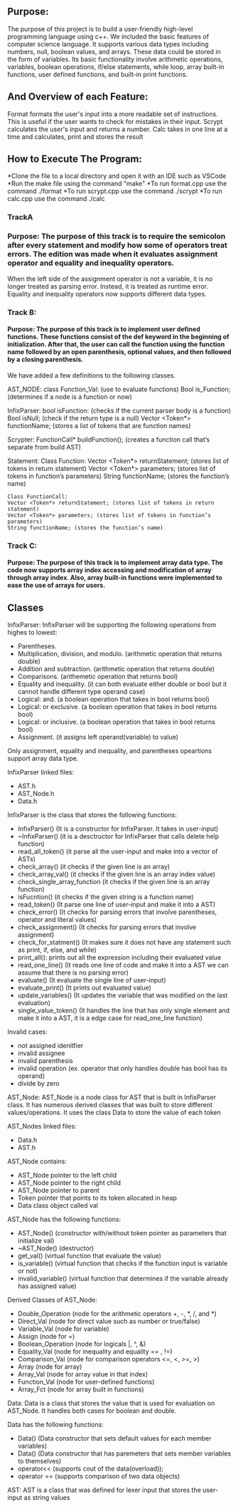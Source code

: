 ## Purpose:
The purpose of this project is to build a user-friendly high-level programming language using c++. We included the basic features of computer science language. It supports various data types including numbers, null, boolean values, and arrays. These data could be stored in the form of variables. Its basic functionality involve arithmetic operations, variables, boolean operations, if/else statements, while loop, array built-in functions, user defined functions, and built-in print functions.


## And Overview of each Feature:
Format formats the user's input into a more readable set of instructions. This is useful if the user wants to check for mistakes in their input.
Scrypt calculates the user's input and returns a number.
Calc takes in one line at a time and calculates, print and stores the result


## How to Execute The Program:
*Clone the file to a local directory and open it with an IDE such as VSCode
*Run the make file using the command "make"
*To run format.cpp use the command ./format
*To run scrypt.cpp use the command ./scrypt
*To run calc.cpp use the command ./calc


### TrackA
### Purpose: The purpose of this track is to require the semicolon after every statement and modify how some of operators treat errors. The edition was made when it evaluates assignment operator and equality and inequality operators.


When the left side of the assignment operator is not a variable, it is no longer treated as parsing error. Instead, it is treated as runtime error. Equality and inequality operators now supports different data types.
### Track B:
#### Purpose: The purpose of this track is to implement user defined functions. These functions consist of the def keyword in the beginning of initialization. After that, the user can call the function using the function name followed by an open parenthesis, optional values, and then followed by a closing parenthesis.


We have added a few definitions to the following classes.


AST_NODE:
	class Function_Val: (use to evaluate functions)
	Bool is_Function; (determines if a node is a function or now)


InfixParser:
	bool isFunction: (checks if the current parser body is a function)
	Bool isNull; (check if the return type is a null)
	Vector <Token*> functionName; (stores a list of tokens that are function names)
	
Scrypter:
	FunctionCall* buildFunction(); (creates a function call that’s separate from build AST)


Statement:
	Class Function:
	Vector <Token*> returnStatement; (stores list of tokens in return statement)
	Vector <Token*> parameters; (stores list of tokens in function’s parameters)
	String functionName; (stores the function’s name)
	
	Class FunctionCall:
	Vector <Token*> returnStatement; (stores list of tokens in return statement)
	Vector <Token*> parameters; (stores list of tokens in function’s parameters)
	String functionName; (stores the function’s name)


### Track C:
#### Purpose: The purpose of this track is to implement array data type. The code now supports array index accessing and modification of array through array index. Also, array built-in functions were implemented to ease the use of arrays for users.


## Classes
InfixParser:
InfixParser will be supporting the following operations from highes to lowest:
* Parentheses.
* Multiplication, division, and modulo. (arithmetic operation that returns double)
* Addition and subtraction. (arithmetic operation that returns double)
* Comparisons. (arithemetic operation that returns bool)
* Equality and inequality. (it can both evaluate either double or bool but it cannot handle different type operand case)
* Logical: and. (a boolean operation that takes in bool returns bool)
* Logical: or exclusive. (a boolean operation that takes in bool returns bool)
* Logical: or inclusive. (a boolean operation that takes in bool returns bool)
* Assignment. (it assigns left operand(variable) to value)


Only assignment, equality and inequality, and parentheses opeartions support array data type.


InfixParser linked files:
* AST.h
* AST_Node.h
* Data.h


InfixParser is the class that stores the following functions:
* InfixParser() (It is a constructor for InfixParser. It takes in user-input)
* ~InfixParser() (it is a desctructor for InfixParser that calls delete help function)
* read_all_token() (it parse all the user-input and make into a vector of ASTs)
* check_array() (it checks if the given line is an array)
* check_array_val() (it checks if the given line is an array index value)
* check_single_array_function (it checks if the given line is an array function)
* isFucntion() (it checks if the given string is a function name)
* read_token() (It parse one line of user-input and make it into a AST)
* check_error() (It checks for parsing errors that involve parentheses, operator and literal values)
* check_assignment() (It checks for parsing errors that involve assignment)
* check_for_statment() (It makes sure it does not have any statement such as print, if, else, and while)
* print_all(): prints out all the expression including their evaluated value
* read_one_line() (It reads one line of code and make it into a AST we can assume that there is no parsing error)
* evaluate() (It evaluate the single line of user-input)
* evaluate_print() (It prints out evaluated value)
* update_variables() (It updates the variable that was modified on the last evaluation)
* single_value_token() (It handles the line that has only single element and make it into a AST, it is a edge case for read_one_line function)


Invalid cases:
* not assigned idenitfier
* invalid assignee
* invalid parenthesis
* invalid operation (ex. operator that only handles double has bool has its operand)
* divide by zero


AST_Node:
AST_Node is a node class for AST that is built in InfixParser class. It has numerous derived classes that was built to store different values/operations. It uses the class Data to store the value of each token


AST_Nodes linked files:
* Data.h
* AST.h


AST_Node contains:
* AST_Node pointer to the left child
* AST_Node pointer to the right child
* AST_Node pointer to parent
* Token pointer that points to its token allocated in heap
* Data class object called val


AST_Node has the following functions:
* AST_Node() (constructor with/without token pointer as parameters that initialize val)
* ~AST_Node() (destructor)
* get_val() (virtual function that evaluate the value)
* is_variable() (virtual function that checks if the function input is variable or  not)
* invalid_variable() (virtual function that determines if the variable already has assigned value)


Derived Classes of AST_Node:
* Double_Operation (node for the arithmetic operators +, -, *, /, and *)
* Direct_Val (node for direct value such as number or true/false)
* Variable_Val (node for variable)
* Assign (node for =)
* Boolean_Operation (node for logicals |, ^, &)
* Equality_Val (node for inequality and equality == , !=)
* Comparison_Val (node for comparison operators <=, <, >=, >)
* Array (node for array)
* Array_Val (node for array value in that index)
* Function_Val (node for user-defined functions)
* Array_Fct (node for array built in functions)


Data:
Data is a class that stores the value that is used for evaluation on AST_Node. It handles both cases for boolean and double.


Data has the following functions:
* Data() (Data constructor that sets default values for each member variables)
* Data() (Data constructor that has paremeters that sets member variables to themselves)
* operator<< (supports cout of the data(overload));
* operator == (supports comparison of two data objects)


AST:
AST is a class that was defined for lexer input that stores the user-input as string values
